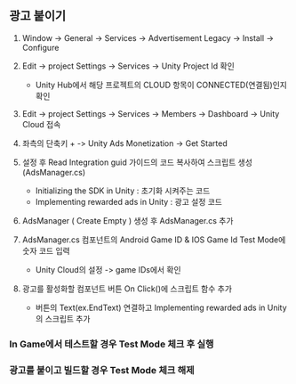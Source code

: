 ## 광고 붙이기

1. Window -> General -> Services -> Advertisement Legacy -> Install -> Configure
   
2. Edit -> project Settings -> Services -> Unity Project Id 확인
    + Unity Hub에서 해당 프로젝트의 CLOUD 항목이 CONNECTED(연결됨)인지 확인
4. Edit -> project Settings -> Services -> Members -> Dashboard -> Unity Cloud 접속
5. 좌측의 단축키 + -> Unity Ads Monetization -> Get Started
6. 설정 후 Read Integration guid 가이드의 코드 복사하여 스크립트 생성 (AdsManager.cs)
    + Initializing the SDK in Unity : 초기화 시켜주는 코드
    + Implementing rewarded ads in Unity : 광고 설정 코드
7. AdsManager ( Create Empty ) 생성 후 AdsManager.cs 추가
8. AdsManager.cs 컴포넌트의 Android Game ID & IOS Game Id Test Mode에 숫자 코드 입력
    + Unity Cloud의 설정 -> game IDs에서 확인
9. 광고를 활성화할 컴포넌트 버튼 On Click()에 스크립트 함수 추가
    + 버튼의 Text(ex.EndText) 연결하고 Implementing rewarded ads in Unity의 스크립트 추가

### In Game에서 테스트할 경우 Test Mode 체크 후 실행
### 광고를 붙이고 빌드할 경우 Test Mode 체크 해제
